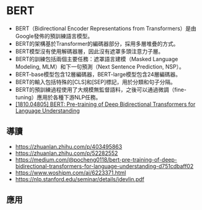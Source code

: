 # BERT 
- BERT（Bidirectional Encoder Representations from Transformers）是由Google發佈的預訓練語言模型。
- BERT的架構基於Transformer的編碼器部分，採用多層堆疊的方式。
- BERT模型沒有使用解碼器層，因此沒有遮罩多頭注意力子層。
- BERT的訓練包括兩個主要任務：遮罩語言建模（Masked Language Modeling, MLM）和下一句預測（Next Sentence Prediction, NSP）。
- BERT-base模型包含12層編碼器，BERT-large模型包含24層編碼器。
- BERT的輸入包括特殊的[CLS]和[SEP]標記，用於分類和句子分隔。
- BERT的預訓練過程使用了大規模無監督語料，之後可以通過微調（fine-tuning）應用於各種下游NLP任務。
- [[1810.04805] BERT: Pre-training of Deep Bidirectional Transformers for Language Understanding](https://arxiv.org/abs/1810.04805)

## 導讀
- https://zhuanlan.zhihu.com/p/403495863
- https://zhuanlan.zhihu.com/p/52282552
- https://medium.com/@pocheng0118/bert-pre-training-of-deep-bidirectional-transformers-for-language-understanding-d751cdbaff02
- https://www.woshipm.com/ai/6223371.html
- https://nlp.stanford.edu/seminar/details/jdevlin.pdf

## 應用
